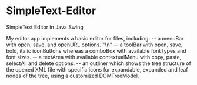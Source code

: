 # SimpleText-Editor
SimpleText Editor in Java Swing 

My editor app implements a basic editor for files, including:
-- a menuBar with open, save, and openURL options. "\n"
-- a toolBar with open, save, bold, italic iconButtons whereas a comboBox with 
available font types and font sizes.
-- a textArea with available contextualMenu with copy, paste, selectAll and delete
options.
-- an outliner which shows the tree structure of the opened XML file with specific 
icons for expandable, expanded and leaf nodes of the tree, using a customized 
DOMTreeModel.

